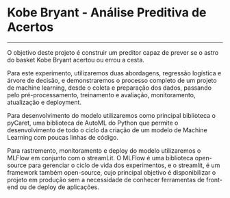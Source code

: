 # Kobe Bryant - Análise Preditiva de Acertos
------------
O objetivo deste projeto é construir um preditor capaz de prever se o astro do basket Kobe Bryant acertou ou errou a cesta.

Para este experimento, utilizaremos duas abordagens, regressão logística e árvore de decisão, e demonstraremos o processo completo de um projeto de machine learning, desde o coleta e preparação dos dados, passando pelo pré-processamento, treinamento e avaliação, monitoramento, atualização e deployment.

Para desenvolvimento do modelo utilizaremos como principal biblioteca o pyCaret,  uma biblioteca de AutoML do Python que permite o desenvolvimento de todo o ciclo da criação de um modelo de Machine Learning com poucas linhas de código.

Para rastremento, monitoramento e deploy do modelo utilizaremos o MLFlow em conjunto com o streamLit. O MLFlow é uma biblioteca open-source para gerenciar o ciclo de vida dos experimentos, e o streamlit, é um framework também open-source, cujo principal objetivo é disponibilizar o projeto em produção sem a necessidade de conhecer ferramentas de front-end ou de deploy de aplicações.
